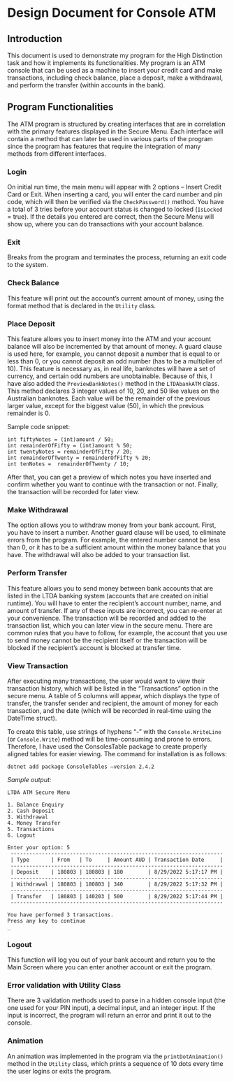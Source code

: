 # Design Document for Console ATM

## Introduction
This document is used to demonstrate my program for the High Distinction task and how it implements its functionalities. My program is an ATM console that can be used as a machine to insert your credit card and make transactions, including check balance, place a deposit, make a withdrawal, and perform the transfer (within accounts in the bank).

## Program Functionalities
The ATM program is structured by creating interfaces that are in correlation with the primary features displayed in the Secure Menu. Each interface will contain a method that can later be used in various parts of the program since the program has features that require the integration of many methods from different interfaces.

### Login
On initial run time, the main menu will appear with 2 options – Insert Credit Card or Exit. When inserting a card, you will enter the card number and pin code, which will then be verified via the ```CheckPassword()``` method. You have a total of 3 tries before your account status is changed to locked (```IsLocked``` = true). If the details you entered are correct, then the Secure Menu will show up, where you can do transactions with your account balance.

### Exit
Breaks from the program and terminates the process, returning an exit code to the system.

### Check Balance
This feature will print out the account’s current amount of money, using the format method that is declared in the ```Utility``` class.

### Place Deposit
This feature allows you to insert money into the ATM and your account balance will also be incremented by that amount of money. A guard clause is used here, for example, you cannot deposit a number that is equal to or less than 0, or you cannot deposit an odd number (has to be a multiplier of 10). This feature is necessary as, in real life, banknotes will have a set of currency, and certain odd numbers are unobtainable. Because of this, I have also added the ```PreviewBankNotes()``` method in the ```LTDAbankATM``` class. This method declares 3 integer values of 10, 20, and 50 like values on the Australian banknotes. Each value will be the remainder of the previous larger value, except for the biggest value (50), in which the previous remainder is 0.

Sample code snippet:

```
int fiftyNotes = (int)amount / 50;
int remainderOfFifty = (int)amount % 50;
int twentyNotes = remainderOfFifty / 20;
int remainderOfTwenty = remainderOfFifty % 20;
int tenNotes =  remainderOfTwenty / 10;
```

After that, you can get a preview of which notes you have inserted and confirm whether you want to continue with the transaction or not. Finally, the transaction will be recorded for later view.

### Make Withdrawal
The option allows you to withdraw money from your bank account. First, you have to insert a number. Another guard clause will be used, to eliminate errors from the program. For example, the entered number cannot be less than 0, or it has to be a sufficient amount within the money balance that you have. The withdrawal will also be added to your transaction list.

### Perform Transfer
This feature allows you to send money between bank accounts that are listed in the LTDA banking system (accounts that are created on initial runtime). You will have to enter the recipient’s account number, name, and amount of transfer. If any of these inputs are incorrect, you can re-enter at your convenience. The transaction will be recorded and added to the transaction list, which you can later view in the secure menu. There are common rules that you have to follow, for example, the account that you use to send money cannot be the recipient itself or the transaction will be blocked if the recipient’s account is blocked at transfer time.

### View Transaction
After executing many transactions, the user would want to view their transaction history, which will be listed in the “Transactions” option in the secure menu. A table of 5 columns will appear, which displays the type of transfer, the transfer sender and recipient, the amount of money for each transaction, and the date (which will be recorded in real-time using the DateTime struct).

To create this table, use strings of hyphens “-” with the ```Console.WriteLine``` (or ```Console.Write```) method will be time-consuming and prone to errors. Therefore, I have used the ConsolesTable package to create properly aligned tables for easier viewing. The command for installation is as follows:

```dotnet add package ConsoleTables –version 2.4.2```

*Sample output:*

```
LTDA ATM Secure Menu

1. Balance Enquiry
2. Cash Deposit
3. Withdrawal
4. Money Transfer
5. Transactions
6. Logout

Enter your option: 5
 --------------------------------------------------------------------
 | Type       | From   | To     | Amount AUD | Transaction Date     |
 --------------------------------------------------------------------
 | Deposit    | 180803 | 180803 | 180        | 8/29/2022 5:17:17 PM |
 --------------------------------------------------------------------
 | Withdrawal | 180803 | 180803 | 340        | 8/29/2022 5:17:32 PM |
 --------------------------------------------------------------------
 | Transfer   | 180803 | 140203 | 500        | 8/29/2022 5:17:44 PM |
 --------------------------------------------------------------------

You have performed 3 transactions.
Press any key to continue
_
```

### Logout
This function will log you out of your bank account and return you to the Main Screen where you can enter another account or exit the program.

### Error validation with Utility Class
There are 3 validation methods used to parse in a hidden console input (the one used for your PIN input), a decimal input, and an integer input. If the input is incorrect, the program will return an error and print it out to the console.

### Animation
An animation was implemented in the program via the ```printDotAnimation()``` method in the ```Utility``` class, which prints a sequence of 10 dots every time the user logins or exits the program.
